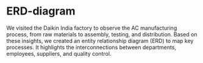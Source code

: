 # ERD-diagram
We visited the Daikin India factory to observe the AC manufacturing process, from raw materials to assembly, testing, and distribution. Based on these insights, we created an entity relationship diagram (ERD) to map key processes. It highlights the interconnections between departments, employees, suppliers, and quality control.
